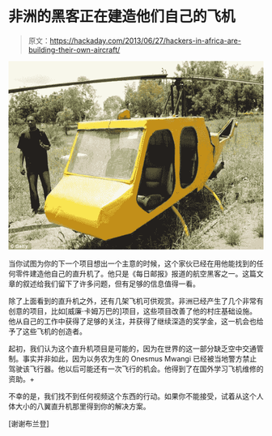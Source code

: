 # 非洲的黑客正在建造他们自己的飞机

> 原文：<https://hackaday.com/2013/06/27/hackers-in-africa-are-building-their-own-aircraft/>

![hacked-heli](img/74339537ac545d00cefef09c4df62217.png)

当你试图为你的下一个项目想出一个主意的时候，这个家伙已经在用他能找到的任何零件建造他自己的直升机了。他只是《每日邮报》报道的航空黑客之一。这篇文章的叙述给我们留下了许多问题，但有足够的信息值得一看。

除了上面看到的直升机之外，还有几架飞机可供观赏。非洲已经产生了几个非常有创意的项目，比如[威廉·卡姆万巴的]项目，这些项目改善了他的村庄基础设施。他从自己的工作中获得了足够的关注，并获得了继续深造的奖学金，这一机会也给予了这些飞机的创造者。

起初，我们认为这个直升机项目是可能的，因为在世界的这一部分缺乏空中交通管制。事实并非如此，因为以务农为生的 Onesmus Mwangi 已经被当地警方禁止驾驶该飞行器。他以后可能还有一次飞行的机会。他得到了在国外学习飞机维修的资助。+

不幸的是，我们找不到任何视频这个东西的行动。如果你不能接受，试着从这个人体大小的八翼直升机那里得到你的解决方案。

[谢谢布兰登]